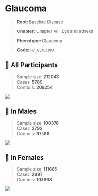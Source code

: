 # Glaucoma

> **Root:** Baseline Disease  

> **Chapter:** Chapter VII- Eye and adnexa  

> **Phenotype:** Glaucoma  

> **Code:** `H7_GLAUCOMA`

## 🧪 All Participants  
> Sample size: **212043**  
> Cases: **5789**  
> Controls: **206254**
<img src="/Disease/Figures/ALL/Incidence/H7_GLAUCOMA.png"/>
<CsvTable src="/Disease_Data/ALL/Incidence/COX_H7_GLAUCOMA.csv" label="🔍 View full results" />

## 👨 In Males  
> Sample size: **100378**  
> Cases: **2792**  
> Controls: **97586**
<img src="/Disease/Figures/Male/Incidence/H7_GLAUCOMA.png"/>
<CsvTable src="/Disease_Data/Male/Incidence/COX_H7_GLAUCOMA.csv" label="🔍 View full results" />

## 👩 In Females  
> Sample size: **111665**  
> Cases: **2997**  
> Controls: **108668**
<img src="/Disease/Figures/Female/Incidence/H7_GLAUCOMA.png"/>
<CsvTable src="/Disease_Data/Female/Incidence/COX_H7_GLAUCOMA.csv" label="🔍 View full results" />
